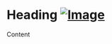 # Heading [![Image](https://travis-ci.com/slab/slab.svg?token=xj9WniWVhnKZYyty75qT&branch=master)](https://travis-ci.com/slab/slab)

Content
